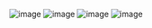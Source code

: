 ![image](https://github.com/user-attachments/assets/cd54356f-f5a4-4753-8ef3-774bfc1f707e)
![image](https://github.com/user-attachments/assets/7a0f11ae-2002-41cd-b119-4c222abba1ae)
![image](https://github.com/user-attachments/assets/565cd606-cd5a-480d-a1ae-611e04d51f4b)
![image](https://github.com/user-attachments/assets/ee2899a4-7d09-4cab-b7e9-732e5519f7d2)
